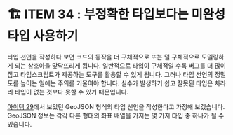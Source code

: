 # 🏗️ ITEM 34 : 부정확한 타입보다는 미완성 타입 사용하기

타입 선언을 작성하다 보면 코드의 동작을 더 구체적으로 또는 덜 구체적으로 모델링하게 되는 상호아을 맞닥뜨리게 됩니다.
일반적으로 타입이 구체적일 수록 버그를 더 많이 잡고 타입스크립트가 제공하는 도구를 활용할 수 있게 됩니다.
그러나 타입 선언의 정밀도를 높이는 일에는 주의를 기울여야 합니다.
실수가 발생하기 쉽고 잘못된 타입은 차라리 타입이 없는 것보다 못할 수 있기 때문입니다.

[아이템 29](https://github.com/Pyotato/effective_typescript/blob/item29/README.md)에서 보았던 GeoJSON 형식의 타입 선언을 작성한다고 가정해 보겠습니다.
GeoJSON 정보는 각각 다른 형태의 좌표 배열을 가지는 몇 가지 타입 중 하나가 될 수 있습니다.

```ts

```


































































